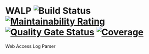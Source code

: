 # WALP ![Build Status](https://travis-ci.org/AhmedRiahi/WALP.svg?branch=master) [![Maintainability Rating](https://sonarcloud.io/api/project_badges/measure?project=AhmedRiahi_WALP&metric=sqale_rating)](https://sonarcloud.io/dashboard?id=AhmedRiahi_WALP) [![Quality Gate Status](https://sonarcloud.io/api/project_badges/measure?project=AhmedRiahi_WALP&metric=alert_status)](https://sonarcloud.io/dashboard?id=AhmedRiahi_WALP) [![Coverage](https://sonarcloud.io/api/project_badges/measure?project=AhmedRiahi_WALP&metric=coverage)](https://sonarcloud.io/dashboard?id=AhmedRiahi_WALP)
Web Access Log Parser

